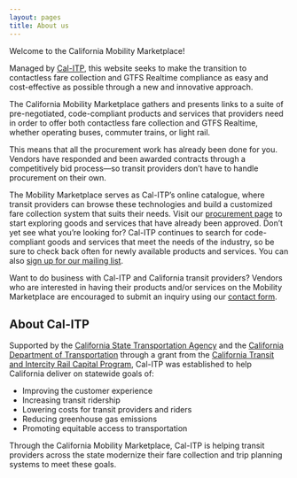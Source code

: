 ```yaml
---
layout: pages
title: About us
---
```

Welcome to the California Mobility Marketplace!

Managed by <a href="http://www.calitp.org/" target="_blank">Cal-ITP</a>, this website seeks to make the transition to contactless fare collection and GTFS Realtime compliance as easy and cost-effective as possible through a new and innovative approach. 

The California Mobility Marketplace gathers and presents links to a suite of pre-negotiated, code-compliant products and services that providers need in order to offer both contactless fare collection and GTFS Realtime, whether operating buses, commuter trains, or light rail. 

This means that all the procurement work has already been done for you. Vendors have responded and been awarded contracts through a competitively bid process—so transit providers don’t have to handle procurement on their own. 

The Mobility Marketplace serves as Cal-ITP’s online catalogue, where transit providers can browse these technologies and build a customized fare collection system that suits their needs. Visit our [procurement page](https://www.camobilitymarketplace.org/contact) to start exploring goods and services that have already been approved. Don’t yet see what you’re looking for? Cal-ITP continues to search for code-compliant goods and services that meet the needs of the industry, so be sure to check back often for newly available products and services. You can also [sign up for our mailing list](https://lp.constantcontactpages.com/su/eLbtFoE/calitp?source_id=a41b99cd-7f28-4be8-a286-f9e75fc7bbce&source_type=em&c=).

Want to do business with Cal-ITP and California transit providers? Vendors who are interested in having their products and/or services on the Mobility Marketplace are encouraged to submit an inquiry using our [contact form](https://www.camobilitymarketplace.org/contact).

## About Cal-ITP

Supported by the <a href="http://www.calsta.ca.gov/" target="_blank">California State Transportation Agency</a> and the
<a href="http://dot.ca.gov/" target="_blank">California Department of Transportation</a> through a grant from the
<a href="https://calsta.ca.gov/subject-areas/transit-intercity-rail-capital-prog/" target="_blank">California Transit and Intercity Rail Capital Program</a>, Cal-ITP was established to help California deliver on statewide goals of:

* Improving the customer experience
* Increasing transit ridership
* Lowering costs for transit providers and riders
* Reducing greenhouse gas emissions 
* Promoting equitable access to transportation

Through the California Mobility Marketplace, Cal-ITP is helping transit providers across the state modernize their fare collection and trip planning systems to meet these goals.
